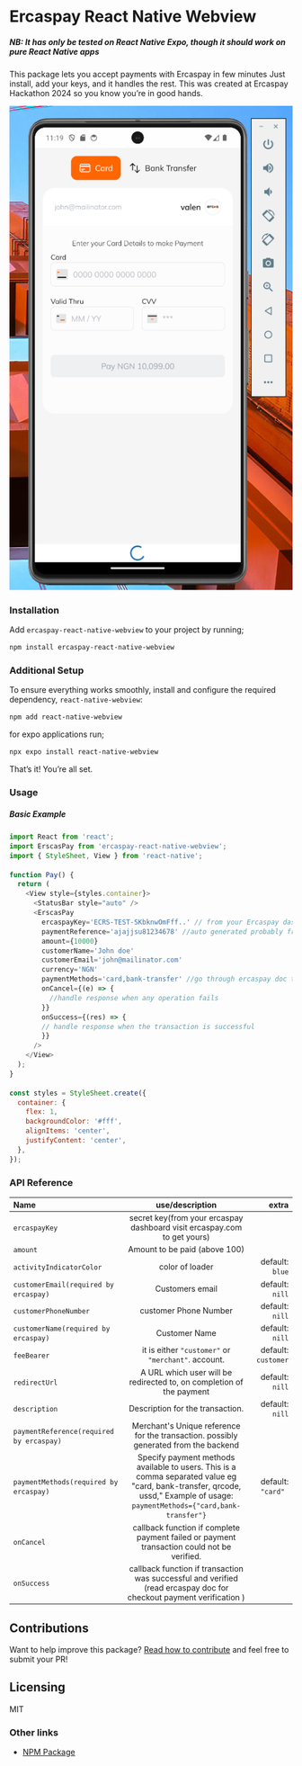 
 
# Ercaspay React Native Webview

##### NB: It has only be tested on React Native Expo, though it should work on pure React Native apps

This package lets you accept payments with Ercaspay in few minutes Just install, add your keys, and it handles the rest. This was created at Ercaspay Hackathon 2024 so you know you’re in good hands. 

 ![App Preview]( https://github.com/valentina-cyril/ercaspay-react-native-webview/raw/main/image.png "Screenshot of library in action")


### **Installation**

Add `ercaspay-react-native-webview` to your project by running;

```bash 
npm install ercaspay-react-native-webview


```
### **Additional Setup**

To ensure everything works smoothly, install and configure the required dependency, `react-native-webview`:

 
```bash 
npm add react-native-webview
```

for expo applications run;
```bash 
npx expo install react-native-webview
```
That’s it! You’re all set.

### **Usage**
##### Basic Example

```javascript
import React from 'react';
import ErscasPay from 'ercaspay-react-native-webview';
import { StyleSheet, View } from 'react-native';

function Pay() {
  return (
    <View style={styles.container}>
      <StatusBar style="auto" />
      <ErscasPay
        ercaspayKey='ECRS-TEST-SKbknwOmFff..' // from your Ercaspay dashboard
        paymentReference='ajajjsu81234678' //auto generated probably from the backend
        amount={10000} 
        customerName='John doe'
        customerEmail='john@mailinator.com'
        currency='NGN'
        paymentMethods='card,bank-transfer' //go through ercaspay doc to see other options, this is a comma separated string
        onCancel={(e) => {
          //handle response when any operation fails
        }}
        onSuccess={(res) => {
        // handle response when the transaction is successful 
        }}
      />
    </View>
  );
}

const styles = StyleSheet.create({
  container: {
    flex: 1,
    backgroundColor: '#fff',
    alignItems: 'center',
    justifyContent: 'center',
  },
});

```


### **API Reference**

| Name                                 |                                                                                   use/description                                                                                   |                                                      extra |
| :----------------------------------- | :---------------------------------------------------------------------------------------------------------------------------------------------------------------------------------: | ---------------------------------------------------------: |
| `ercaspayKey`                        |                                                           secret key(from your ercaspay dashboard visit ercaspay.com to get yours)                                          |                                                      |
| `amount`                             |                                                                                  Amount to be paid (above 100)                                                                                |                                                      |
| `activityIndicatorColor`             |                                                                                   color of loader                                                                                   |                                           default: `blue` |
| `customerEmail(required by ercaspay)` |                                                                                    Customers email                                                                                    |                                            default: `nill` |
| `customerPhoneNumber`                      |                                                                                   customer Phone Number                                                                                   |                                            default: `nill` |
| `customerName(required by ercaspay)`                        |                                                                                    Customer Name                                                                                     |                                            default: `nill` |
| `feeBearer`                         |    it is either `"customer"` or `"merchant"`.  account.   |                                            default: `customer` |
| `redirectUrl`                         |    A URL which user will be redirected to, on completion of the payment    |                                            default: `nill` |
| `description`                         |    Description for the transaction.     |                                            default: `nill` |
|`paymentReference(required by ercaspay)`                        |                                                                                           Merchant's Unique reference for the transaction. possibly generated from the backend                                                                                            |                                                                                                                      |                                            default: `nill` |
| `paymentMethods(required by ercaspay)`                           | Specify payment methods available to users. This is a comma separated value eg "card, bank-transfer, qrcode, ussd,"  Example of usage: `paymentMethods={"card,bank-transfer"}` |                                        default: `"card" ` |
| `onCancel`                           |       callback function if  complete payment failed or payment transaction could not be verified.        |                                    |
| `onSuccess`                          |                            callback function if transaction was successful and verified (read ercaspay doc for checkout payment verification )                            |   




## **Contributions**

Want to help improve this package? [Read how to contribute](https://github.com/valentina-cyril/ercaspay-react-native-webview/tree/main/CONTRIBUTING.md) and feel free to submit your PR!

## **Licensing**

 MIT 

 ### Other links
- [NPM Package](https://www.npmjs.com/package/ercaspay-react-native-webview)








